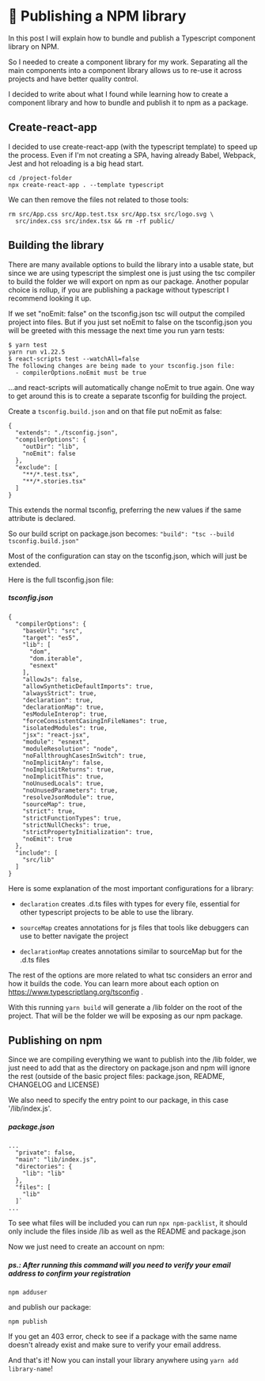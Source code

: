 # 🚀 Publishing a NPM library 

In this post I will explain how to bundle and publish a Typescript component library on NPM.

So I needed to create a component library for my work. Separating all the main components into a component library allows us to re-use it across projects and have better quality control.

I decided to write about what I found while learning how to create a component library and how to bundle and publish it to npm as a package.


## Create-react-app

I decided to use create-react-app (with the typescript template) to speed up the process. Even if I'm not creating a SPA, having already Babel, Webpack, Jest and hot reloading is a big head start.

    cd /project-folder
    npx create-react-app . --template typescript

We can then remove the files not related to those tools:

    rm src/App.css src/App.test.tsx src/App.tsx src/logo.svg \
      src/index.css src/index.tsx && rm -rf public/

## Building the library

There are many available options to build the library into a usable state, but since we are using typescript the simplest one is just using the tsc compiler to build the folder we will export on npm as our package. Another popular choice is rollup, if you are publishing a package without typescript I recommend looking it up.

If we set "noEmit: false" on the tsconfig.json tsc will output the compiled project into files. But if you just set noEmit to false on the tsconfig.json you will be greeted with this message the next time you run yarn tests:


    $ yarn test
    yarn run v1.22.5
    $ react-scripts test --watchAll=false
    The following changes are being made to your tsconfig.json file:
      - compilerOptions.noEmit must be true


...and react-scripts will automatically change noEmit to true again. One way to get around this is to create a separate tsconfig for building the project.


Create a ``tsconfig.build.json`` and on that file put noEmit as false:


    {
      "extends": "./tsconfig.json",
      "compilerOptions": {
        "outDir": "lib",
        "noEmit": false
      },
      "exclude": [
        "**/*.test.tsx",
        "**/*.stories.tsx"
      ]
    }


This extends the normal tsconfig, preferring the new values if the same attribute is declared.

So our build script on package.json becomes:
``"build": "tsc --build tsconfig.build.json"``

Most of the configuration can stay on the tsconfig.json, which will just be extended.

Here is the full tsconfig.json file:

##### tsconfig.json
    {
      "compilerOptions": {
        "baseUrl": "src",
        "target": "es5",
        "lib": [
          "dom",
          "dom.iterable",
          "esnext"
        ],
        "allowJs": false,
        "allowSyntheticDefaultImports": true,
        "alwaysStrict": true,
        "declaration": true,
        "declarationMap": true,
        "esModuleInterop": true,
        "forceConsistentCasingInFileNames": true,
        "isolatedModules": true,
        "jsx": "react-jsx",
        "module": "esnext",
        "moduleResolution": "node",
        "noFallthroughCasesInSwitch": true,
        "noImplicitAny": false,
        "noImplicitReturns": true,
        "noImplicitThis": true,
        "noUnusedLocals": true,
        "noUnusedParameters": true,
        "resolveJsonModule": true,
        "sourceMap": true,
        "strict": true,
        "strictFunctionTypes": true,
        "strictNullChecks": true,
        "strictPropertyInitialization": true,
        "noEmit": true
      },
      "include": [
        "src/lib"
      ]
    }


Here is some explanation of the most important configurations for a library:

- ``declaration`` creates .d.ts files with types for every file, essential for other typescript projects to be able to use the library.

- ``sourceMap`` creates annotations for js files that tools like debuggers can use to better navigate the project

- ``declarationMap`` creates annotations similar to sourceMap but for the .d.ts files

The rest of the options are more related to what tsc considers an error and how it builds the code. You can learn more about each option on https://www.typescriptlang.org/tsconfig .

With this running ``yarn build`` will generate a /lib folder on the root of the project. That will be the folder we will be exposing as our npm package.

## Publishing on npm

Since we are compiling everything we want to publish into the /lib folder, we just need to add that as the directory on package.json and npm will ignore the rest (outside of the basic project files: package.json, README, CHANGELOG and LICENSE)

We also need to specify the entry point to our package, in this case '/lib/index.js'.

##### package.json

    ...
      "private": false,
      "main": "lib/index.js",
      "directories": {
        "lib": "lib"
      },
      "files": [
        "lib"
      ]`
    ...



To see what files will be included you can run ``npx npm-packlist``, it should only include the files inside /lib as well as the README and package.json

Now we just need to create an account on npm:

##### ps.: After running this command will you need to verify your email address to confirm your registration

    npm adduser


and publish our package:

    npm publish


If you get an 403 error, check to see if a package with the same name doesn't already exist and make sure to verify your email address.

And that's it! Now you can install your library anywhere using ``yarn add library-name``!

